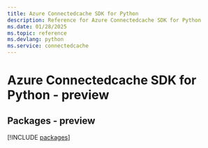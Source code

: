 ```yaml
---
title: Azure Connectedcache SDK for Python
description: Reference for Azure Connectedcache SDK for Python
ms.date: 01/28/2025
ms.topic: reference
ms.devlang: python
ms.service: connectedcache
---
```

# Azure Connectedcache SDK for Python - preview
## Packages - preview
[!INCLUDE [packages](connectedcache-index.md)]
